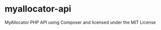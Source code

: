 myallocator-api
===============

MyAllocator PHP API using Composer and licensed under the MIT License
